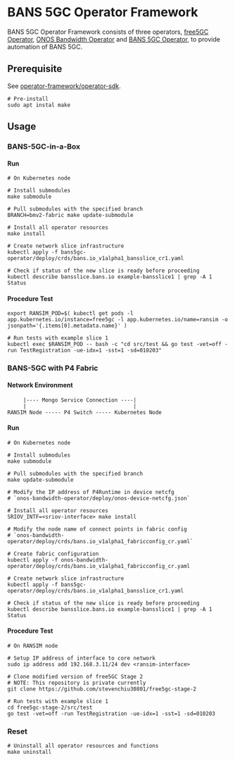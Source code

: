 # BANS 5GC Operator Framework

BANS 5GC Operator Framework consists of three operators, [free5GC Operator](https://github.com/stevenchiu30801/free5gc-operator), [ONOS Bandwidth Operator](https://github.com/stevenchiu30801/onos-bandiwdth-operator) and [BANS 5GC Operator](https://github.com/stevenchiu30801/bans5gc-operator), to provide automation of BANS 5GC.

## Prerequisite

See [operator-framework/operator-sdk](https://github.com/operator-framework/operator-sdk#prerequisites).

```ShellSession
# Pre-install
sudo apt instal make
```

## Usage

### BANS-5GC-in-a-Box

#### Run

```ShellSession
# On Kubernetes node

# Install submodules
make submodule

# Pull submodules with the specified branch
BRANCH=bmv2-fabric make update-submodule

# Install all operator resources
make install

# Create network slice infrastructure
kubectl apply -f bans5gc-operator/deploy/crds/bans.io_v1alpha1_bansslice_cr1.yaml

# Check if status of the new slice is ready before proceeding
kubectl describe bansslice.bans.io example-bansslice1 | grep -A 1 Status
```

#### Procedure Test

```ShellSession
export RANSIM_POD=$( kubectl get pods -l app.kubernetes.io/instance=free5gc -l app.kubernetes.io/name=ransim -o jsonpath='{.items[0].metadata.name}' )

# Run tests with example slice 1
kubectl exec $RANSIM_POD -- bash -c "cd src/test && go test -vet=off -run TestRegistration -ue-idx=1 -sst=1 -sd=010203"
```

### BANS-5GC with P4 Fabric

#### Network Environment

```
     |---- Mongo Service Connection ----|
     |                                  |
RANSIM Node ----- P4 Switch ----- Kubernetes Node
```

#### Run

```ShellSession
# On Kubernetes node

# Install submodules
make submodule

# Pull submodules with the specified branch
make update-submodule

# Modify the IP address of P4Runtime in device netcfg
# `onos-bandwidth-operator/deploy/onos-device-netcfg.json`

# Install all operator resources
SRIOV_INTF=<sriov-interface> make install

# Modify the node name of connect points in fabric config
# `onos-bandwidth-operator/deploy/crds/bans.io_v1alpha1_fabricconfig_cr.yaml`

# Create fabric configuration
kubectl apply -f onos-bandwidth-operator/deploy/crds/bans.io_v1alpha1_fabricconfig_cr.yaml

# Create network slice infrastructure
kubectl apply -f bans5gc-operator/deploy/crds/bans.io_v1alpha1_bansslice_cr1.yaml

# Check if status of the new slice is ready before proceeding
kubectl describe bansslice.bans.io example-bansslice1 | grep -A 1 Status
```

#### Procedure Test

```ShellSession
# On RANSIM node

# Setup IP address of interface to core network
sudo ip address add 192.168.3.11/24 dev <ransim-interface>

# Clone modified version of free5GC Stage 2
# NOTE: This repository is private currently
git clone https://github.com/stevenchiu30801/free5gc-stage-2

# Run tests with example slice 1
cd free5gc-stage-2/src/test
go test -vet=off -run TestRegistration -ue-idx=1 -sst=1 -sd=010203
```

### Reset

```ShellSession
# Uninstall all operator resources and functions
make uninstall
```
